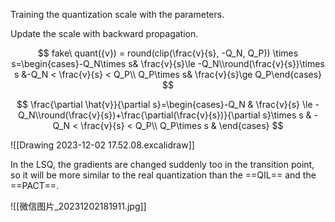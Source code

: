 Training the quantization scale with the parameters.

Update the scale with backward propagation.


$$
fake\ quant({v}) = round(clip(\frac{v}{s}, -Q_N, Q_P)) \times s=\begin{cases}-Q_N\times s& \frac{v}{s}\le -Q_N\\round(\frac{v}{s})\times s &-Q_N < \frac{v}{s} < Q_P\\ Q_P\times s& \frac{v}{s}\ge Q_P\end{cases}
$$

$$
\frac{\partial \hat{v}}{\partial s}=\begin{cases}-Q_N & \frac{v}{s} \le -Q_N\\round(\frac{v}{s})+\frac{\partial(\frac{v}{s})}{\partial s}\times s & -Q_N < \frac{v}{s} < Q_P\\ Q_P\times s & \end{cases}
$$

![[Drawing 2023-12-02 17.52.08.excalidraw]]

In the LSQ, the gradients are changed suddenly too in the transition point, so it will be more similar to the real quantization than the ==QIL== and the ==PACT==.

![[微信图片_20231202181911.jpg]]
